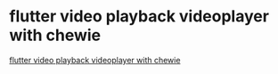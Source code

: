 # flutter video playback videoplayer with chewie
[flutter video playback videoplayer with chewie](https://aiwithcloud.com/2022/09/14/flutter_video_playback_videoplayer_with_chewie/)